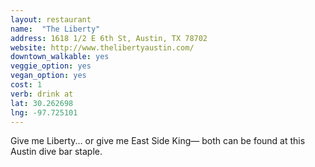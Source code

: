 ```yaml
---
layout: restaurant
name:  "The Liberty"
address: 1618 1/2 E 6th St, Austin, TX 78702
website: http://www.thelibertyaustin.com/
downtown_walkable: yes
veggie_option: yes
vegan_option: yes
cost: 1
verb: drink at
lat: 30.262698
lng: -97.725101
---
```


Give me Liberty... or give me East Side King— both can be found at this Austin dive bar staple.
